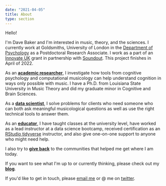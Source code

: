 ```yaml
---
date: "2021-04-05"
title: About
type: section
---
```


Hello! 

I'm Dave Baker and I'm interested in music, theory, and the sciences.
I currently work at Goldsmiths, University of London in the [Department of Psychology](https://www.gold.ac.uk/psychology/) as a Postdoctoral Research Associate.
I work as a part of an [Innovate UK](https://www.gold.ac.uk/news/mapping-musical-moods-/) grant in partnership with [Soundout](https://www.soundout.com).
This project finishes in April of 2022.

As an **[academic researcher](https://davidjohnbaker.rbind.io/academic/)**, I investigate how tools from cognitive psychology and computational musicology can help understand cognition in ways only possible with music. I have a Ph.D. from Louisiana State University in Music Theory and did my graduate minor in Cognitive and Brain Sciences.

As a **[data scientist](https://davidjohnbaker.rbind.io/industry/)**, I solve problems for clients who need someone who can both ask meaningful musicological questions as well as use the right technical tools to answer them.  

As an **[educator](https://davidjohnbaker.rbind.io/teaching/)**, I have taught classes at the university level, have worked as a lead instructor at a data science bootcamp, received certification as an [RStudio tidyverse](https://github.com/davidjohnbaker1/rstudio_certification_training) instructor, and also give one-on-one support to anyone who might need help.

I also try to **[give back](https://davidjohnbaker.rbind.io/service/)** to the communities that helped me get where I am today.

If you want to see what I'm up to or currently thinking, please check out my **[blog](https://davidjohnbaker.rbind.io/archives/)**.

If you'd like to get in touch, please [email me](mailto:davidjohnbaker1@gmail.com) or @ me on [twitter](www.twitter.com/davidjohnbaker).